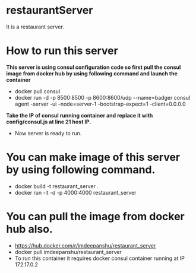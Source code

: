 # restaurantServer
It  is a restaurant server.

# How to run this server

**This server is using consul configuration code so first pull the consul image from docker hub by using following command and launch the container**

- docker pull consul
- docker run -d -p 8500:8500 -p 8600:8600/udp --name=badger consul agent -server -ui -node=server-1 -bootstrap-expect=1 -client=0.0.0.0

**Take the IP of consul running container and replace it with config/consul.js at line 21 host IP.**
- Now server is ready to run.

# You can make image of this server by using following command.

- docker build -t restaurant_server .
- docker run -it -d -p 4000:4000 restaurant_server

# You can pull the image from docker hub also.
- https://hub.docker.com/r/imdeepanshu/restaurant_server
- docker pull imdeepanshu/restaurant_server
- To run this container it requires docker consul container running at IP 172.17.0.2 
